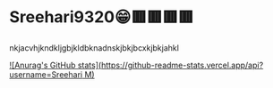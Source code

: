 # Sreehari9320😁🟥🟥🟥🟥
nkjacvhjkndkljgbjkldbknadnskjbkjbcxkjbkjahkl


[![Anurag's GitHub stats](https://github-readme-stats.vercel.app/api?username=Sreehari M)](https://github.com/anuraghazra/github-readme-stats)

